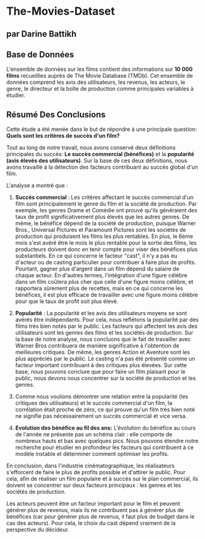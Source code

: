 # The-Movies-Dataset
## par Darine Battikh

## Base de Données
L'ensemble de données sur les films contient des informations sur **10 000 films** recueillies auprès de The Movie Database (TMDb). Cet ensemble de données comprend les avis des utilisateurs, les revenus, les acteurs, le genre, le directeur et la boîte de production comme principales variables à étudier.


## Résumé Des Conclusions
Cette étude a été menée dans le but de répondre à une principale question: **Quels sont les critères de succès d'un film?**

Tout au long de notre travail, nous avons conservé deux définitions principales du succès: **Le succès commercial (bénéfices)** et la **popularité (avis élevés des utilisateurs)**. Sur la base de ces deux définitions, nous avons travaillé à la détection des facteurs contribuant au succès global d'un film.

L'analyse a montré que :

1. **Succès commercial** : Les critères affectant le succès commercial d'un film sont principalement le genre du film et la société de production. Par exemple, les genres Drame et Comédie ont prouvé qu'ils généraient des taux de profit significativement plus élevés que les autres genres. De même, le bénéfice dépend de la société de production, puisque Warner Bros., Universal Pictures et Paramount Pictures sont les sociétés de production qui produisent les films les plus rentables. En plus, le 6ème mois s'est avéré être le mois le plus rentable pour la sortie des films, les producteurs doivent donc en tenir compte pour viser des bénéfices plus substantiels. En ce qui concerne le facteur "cast", il n'y a pas eu d'acteur ou de casting particulier pour contribuer à faire plus de profits. Pourtant, gagner plus d'argent dans un film dépend du salaire de chaque acteur. En d'autres termes, l'intégration d'une figure célèbre dans un film coûtera plus cher que celle d'une figure moins célèbre, et rapportera sûrement plus de recettes, mais en ce qui concerne les bénéfices, il est plus efficace de travailler avec une figure moins célèbre pour que le taux de profit soit plus élevé.

2. **Popularité** : La popularité et les avis des utilisateurs moyens se sont avérés être indépendants. Pour cela, nous reflétons la popularité par des films très bien notés par le public. Les facteurs qui affectent les avis des utilisateurs sont les genres des films et les sociétés de production. Sur la base de notre analyse, nous concluons que le fait de travailler avec Warner Bros contribuera de manière significative à l'obtention de meilleures critiques. De même, les genres Action et Aventure sont les plus appréciés par le public. Le casting n'a pas été présenté comme un facteur important contribuant à des critiques plus élevées. Sur cette base, nous pouvons conclure que pour faire un film plaisant pour le public, nous devons nous concentrer sur la société de production et les genres.

3. Comme nous voulions démontrer une relation entre la popularité (les critiques des utilisateurs) et le succès commercial d'un film, la corrélation était proche de zéro, ce qui prouve qu'un film très bien noté ne signifie pas nécessairement un succès commercial et vice versa.

4. **Evolution des bénéfice au fil des ans:** L'évolution du bénéfice au cours de l'année ne présente pas un schéma clair : elle comporte de nombreux hauts et bas avec quelques pics. Nous pouvons étendre notre recherche pour étudier en profondeur les facteurs qui contribuent à ce modèle instable et déterminer comment optimiser les profits.


En conclusion, dans l'industrie cinématographique, les réalisateurs s'efforcent de faire le plus de profits possible et d'attirer le public. Pour cela, afin de réaliser un film populaire et à succès sur le plan commercial, ils doivent se concentrer sur deux facteurs principaux : les genres et les sociétés de production.

Les acteurs peuvent être un facteur important pour le film et peuvent générer plus de revenus, mais ils ne contribuent pas à générer plus de bénéfices (car pour générer plus de revenus, il faut plus de budget dans le cas des acteurs). Pour cela, le choix du cast dépend vraiment de la perspective du décideur.
